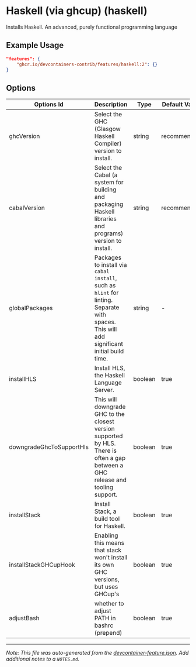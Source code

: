 

# Haskell (via ghcup) (haskell)

Installs Haskell. An advanced, purely functional programming language

## Example Usage

```json
"features": {
    "ghcr.io/devcontainers-contrib/features/haskell:2": {}
}
```

## Options

| Options Id | Description | Type | Default Value |
|-----|-----|-----|-----|
| ghcVersion | Select the GHC (Glasgow Haskell Compiler) version to install. | string | recommended |
| cabalVersion | Select the Cabal (a system for building and packaging Haskell libraries and programs) version to install. | string | recommended |
| globalPackages | Packages to install via `cabal install`, such as `hlint` for linting. Separate with spaces. This will add significant initial build time. | string | - |
| installHLS | Install HLS, the Haskell Language Server. | boolean | true |
| downgradeGhcToSupportHls | This will downgrade GHC to the closest version supported by HLS. There is often a gap between a GHC release and tooling support. | boolean | true |
| installStack | Install Stack, a build tool for Haskell. | boolean | true |
| installStackGHCupHook | Enabling this means that stack won't install its own GHC versions, but uses GHCup's | boolean | true |
| adjustBash | whether to adjust PATH in bashrc (prepend) | boolean | true |



---

_Note: This file was auto-generated from the [devcontainer-feature.json](https://github.com/devcontainers-contrib/features/blob/main/src/haskell/devcontainer-feature.json).  Add additional notes to a `NOTES.md`._

